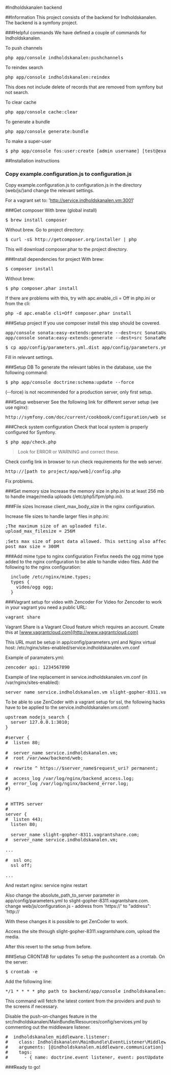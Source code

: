 #Indholdskanalen backend

##Information
This project consists of the backend for Indholdskanalen. The backend is a symfony project.

###Helpful commands
We have defined a couple of commands for Indholdskanalen.

To push channels
<pre>
php app/console indholdskanalen:pushchannels
</pre>

To reindex search
<pre>
php app/console indholdskanalen:reindex
</pre>
This does not include delete of records that are removed from symfony but not search.

To clear cache
<pre>
php app/console cache:clear
</pre>

To generate a bundle
<pre>
php app/console generate:bundle
</pre>

To make a super-user
<pre>
$ php app/console fos:user:create [admin_username] [test@example.com] [p@ssword] --super-admin
</pre>


##Installation instructions

### Copy example.configuration.js to configuration.js
Copy example.configuration.js to configuration.js in the directory (web/js/)and change the relevant settings.

For a vagrant set to: 'http://service.indholdskanalen.vm:3001'

###Get composer
With brew (global install)
<pre>
$ brew install composer
</pre>

Without brew. Go to project directory:

<pre>
$ curl -sS http://getcomposer.org/installer | php
</pre>

This will download composer.phar to the project directory.

###Install dependencies for project
With brew:
<pre>
$ composer install
</pre>

Without brew:
<pre>
$ php composer.phar install
</pre>

If there are problems with this, try with apc.enable_cli = Off in php.ini or from the cli:
<pre>
php -d apc.enable_cli=Off composer.phar install
</pre>

###Setup project
If you use composer install this step should be covered.

<pre>
app/console sonata:easy-extends:generate --dest=src SonataUserBundle
app/console sonata:easy-extends:generate --dest=src SonataMediaBundle
</pre>

<pre>
$ cp app/config/parameters.yml.dist app/config/parameters.yml
</pre>

Fill in relevant settings.

###Setup DB
To generate the relevant tables in the database, use the following command:
<pre>
$ php app/console doctrine:schema:update --force
</pre>
(--force) is not recommended for a production server, only first setup.

###Setup webserver
See the following link for different server setup (we use nginx):
<pre>
http://symfony.com/doc/current/cookbook/configuration/web_server_configuration.html
</pre>

###Check system configuration
Check that local system is properly configured for Symfony.

<pre>
$ php app/check.php
</pre>

> Look for ERROR or WARNING and correct these.

Check config link in browser to run check requirements for the web server.

<pre>
http://[path_to_project/app/web]/config.php
</pre>

Fix problems.

###Set memory size
Increase the memory size in php.ini to at least 256 mb to handle image/media uploads (/etc/php5/fpm/php.ini).

###File sizes
Increase client_max_body_size in the nginx configuration.

Increase file sizes to handle larger files in php.ini:
<pre>
;The maximum size of an uploaded file.
upload_max_filesize = 256M

;Sets max size of post data allowed. This setting also affects file upload. To upload large files, this value must be larger than upload_max_filesize
post_max_size = 300M
</pre>

###Add mime type to nginx configuration
Firefox needs the ogg mime type added to the nginx configuration to be able to handle video files.
Add the following to the nginx configuration:
<pre>
  include /etc/nginx/mime.types;
  types {
    video/ogg ogg;
  }
</pre>

###Vagrant setup for video with Zencoder
For Video for Zencoder to work in your vagrant you need a public URL:
<pre>
vagrant share
</pre>
Vagrant Share is a Vagrant Cloud feature which requires an account. Create this at [www.vagrantcloud.com](http://www.vagrantcloud.com)

This URL must be setup in app/config/parameters.yml and Nginx virtual host: /etc/nginx/sites-enabled/service.indholdskanalen.vm.conf

Example of paramaters.yml:
<pre>
zencoder_api: 1234567890
</pre>

Example of line replacement in service.indholdskanalen.vm.conf (in /var/nginx/sites-enabled):
<pre>
server_name service.indholdskanalen.vm slight-gopher-8311.vagrantshare.com;
</pre>

To be able to use ZenCoder with a vagrant setup for ssl, the following hacks have to be applied to the service.indholdskanalen.vm.conf:
<pre>
upstream nodejs_search {
  server 127.0.0.1:3010;
}

#server {
#  listen 80;

#  server_name service.indholdskanalen.vm;
#  root /var/www/backend/web;

#  rewrite ^ https://$server_name$request_uri? permanent;

#  access_log /var/log/nginx/backend_access.log;
#  error_log /var/log/nginx/backend_error.log;
#}


# HTTPS server
#
server {
#  listen 443;
  listen 80;

  server_name slight-gopher-8311.vagrantshare.com;
#  server_name service.indholdskanalen.vm;

...

#  ssl on;
  ssl off;

...
</pre>
And restart nginx:
service nginx restart

Also
change the absolute_path_to_server parameter in app/config/parameters.yml to slight-gopher-8311.vagrantshare.com.
change web/js/configuration.js - address from 'https://' to "address": 'http://

With these changes it is possible to get ZenCoder to work.

Access the site through slight-gopher-8311.vagrantshare.com, upload the media.

After this revert to the setup from before.

###Setup CRONTAB for updates
To setup the pushcontent as a crontab. On the server:

<pre>
$ crontab -e
</pre>

Add the following line:

<pre>
*/1 * * * * php path_to_backend/app/console indholdskanalen:cron
</pre>

This command will fetch the latest content from the providers and push to the screens if necessary.

Disable the push-on-changes feature in the src/Indholdskanalen/MainBundle/Resources/config/services.yml by commenting out the middleware listener.

<pre>
#  indholdskanalen_middleware.listener:
#    class: Indholdskanalen\MainBundle\EventListener\MiddlewareListener
#    arguments: [@indholdskanalen.middleware.communication]
#    tags:
#      - { name: doctrine.event_listener, event: postUpdate }
</pre>

###Ready to go!
